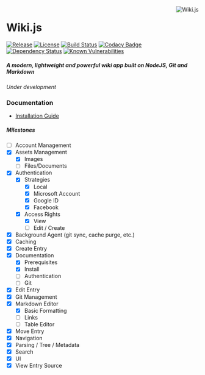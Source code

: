 <a href="https://github.com/Requarks/wiki">
    <img src="https://raw.githubusercontent.com/Requarks/wiki/master/assets/favicons/favicon-96x96.png" alt="Wiki.js" title="Wiki.js" align="right" />
</a>

# Wiki.js

[![Release](https://img.shields.io/github/release/Requarks/wiki.svg?maxAge=86400)](https://github.com/Requarks/wiki/releases)
[![License](https://img.shields.io/badge/license-AGPLv3-blue.svg)](https://github.com/requarks/wiki/blob/master/LICENSE)
[![Build Status](https://travis-ci.org/Requarks/wiki.svg?branch=master)](https://travis-ci.org/Requarks/wiki)
[![Codacy Badge](https://api.codacy.com/project/badge/Grade/1d0217a3153c4595bdedb322263e55c8)](https://www.codacy.com/app/Requarks/wiki)
[![Dependency Status](https://gemnasium.com/badges/github.com/Requarks/wiki.svg)](https://gemnasium.com/github.com/Requarks/wiki)
[![Known Vulnerabilities](https://snyk.io/test/github/requarks/wiki/badge.svg)](https://snyk.io/test/github/requarks/wiki)

##### A modern, lightweight and powerful wiki app built on NodeJS, Git and Markdown
*Under development*

### Documentation

- [Installation Guide](https://wiki.requarks.io/install)

##### Milestones
- [ ] Account Management
- [x] Assets Management
	- [x] Images
	- [ ] Files/Documents
- [x] Authentication
	- [x] Strategies
		- [x] Local
		- [x] Microsoft Account
		- [x] Google ID
		- [x] Facebook
	- [x] Access Rights
		- [x] View
		- [ ] Edit / Create
- [x] Background Agent (git sync, cache purge, etc.)
- [x] Caching
- [x] Create Entry
- [x] Documentation
	- [x] Prerequisites
	- [x] Install
	- [ ] Authentication
	- [ ] Git
- [x] Edit Entry
- [x] Git Management
- [x] Markdown Editor
	- [x] Basic Formatting
	- [ ] Links
	- [ ] Table Editor
- [x] Move Entry
- [x] Navigation
- [x] Parsing / Tree / Metadata
- [x] Search
- [x] UI
- [x] View Entry Source